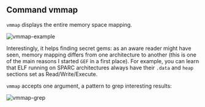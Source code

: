 ## Command vmmap ##

`vmmap` displays the entire memory space mapping.

![vmmap-example](https://i.imgur.com/iau8SwS.png)

Interestingly, it helps finding secret gems: as an aware reader might have
seen, memory mapping differs from one architecture to another (this is one of
the main reasons I started `GEF` in a first place). For example, you can learn
that ELF running on SPARC architectures always have their `.data` and `heap`
sections set as Read/Write/Execute.

`vmmap` accepts one argument, a pattern to grep interesting results:

![vmmap-grep](http://i.imgur.com/ZFF4QVf.png)
